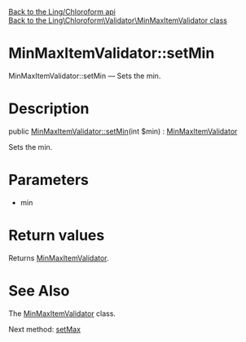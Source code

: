 [Back to the Ling/Chloroform api](https://github.com/lingtalfi/Chloroform/blob/master/doc/api/Ling/Chloroform.md)<br>
[Back to the Ling\Chloroform\Validator\MinMaxItemValidator class](https://github.com/lingtalfi/Chloroform/blob/master/doc/api/Ling/Chloroform/Validator/MinMaxItemValidator.md)


MinMaxItemValidator::setMin
================



MinMaxItemValidator::setMin — Sets the min.




Description
================


public [MinMaxItemValidator::setMin](https://github.com/lingtalfi/Chloroform/blob/master/doc/api/Ling/Chloroform/Validator/MinMaxItemValidator/setMin.md)(int $min) : [MinMaxItemValidator](https://github.com/lingtalfi/Chloroform/blob/master/doc/api/Ling/Chloroform/Validator/MinMaxItemValidator.md)




Sets the min.




Parameters
================


- min

    


Return values
================

Returns [MinMaxItemValidator](https://github.com/lingtalfi/Chloroform/blob/master/doc/api/Ling/Chloroform/Validator/MinMaxItemValidator.md).








See Also
================

The [MinMaxItemValidator](https://github.com/lingtalfi/Chloroform/blob/master/doc/api/Ling/Chloroform/Validator/MinMaxItemValidator.md) class.

Next method: [setMax](https://github.com/lingtalfi/Chloroform/blob/master/doc/api/Ling/Chloroform/Validator/MinMaxItemValidator/setMax.md)<br>

